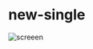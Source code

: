 # new-single
![screeen](https://user-images.githubusercontent.com/97164307/165753091-73943058-7ae5-462c-ab39-88d92acc5894.png)

